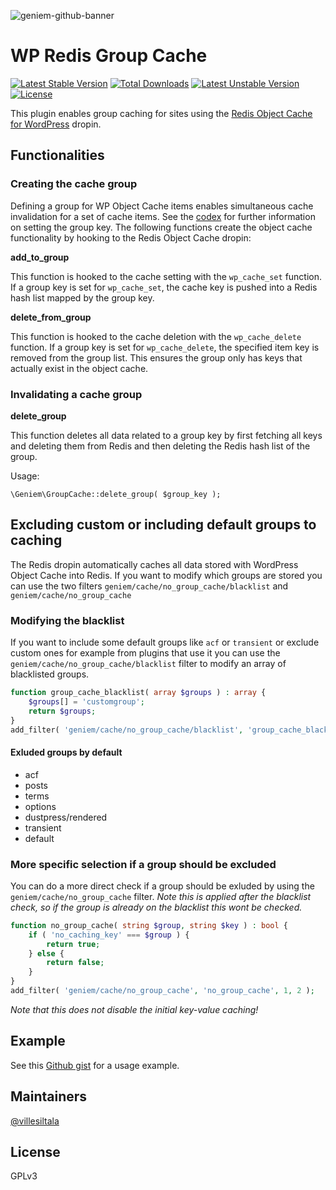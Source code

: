 ![geniem-github-banner](https://cloud.githubusercontent.com/assets/5691777/14319886/9ae46166-fc1b-11e5-9630-d60aa3dc4f9e.png)

# WP Redis Group Cache
[![Latest Stable Version](https://poser.pugx.org/devgeniem/wp-redis-group-cache/v/stable)](https://packagist.org/packages/devgeniem/wp-redis-group-cache)
[![Total Downloads](https://poser.pugx.org/devgeniem/wp-redis-group-cache/downloads)](https://packagist.org/packages/devgeniem/wp-redis-group-cache)
[![Latest Unstable Version](https://poser.pugx.org/devgeniem/wp-redis-group-cache/v/unstable)](https://packagist.org/packages/devgeniem/wp-redis-group-cache)
[![License](https://poser.pugx.org/devgeniem/wp-redis-group-cache/license)](https://packagist.org/packages/devgeniem/wp-redis-group-cache)

This plugin enables group caching for sites using the [Redis Object Cache for WordPress](https://github.com/devgeniem/wp-redis-object-cache-dropin) dropin.

## Functionalities

### Creating the cache group

Defining a group for WP Object Cache items enables simultaneous cache invalidation for a set of cache items. See the [codex](https://codex.wordpress.org/Function_Reference/wp_cache_set) for further information on setting the group key. The following functions create the object cache functionality by hooking to the Redis Object Cache dropin:

**add\_to\_group**

This function is hooked to the cache setting with the `wp_cache_set` function. If a group key is set for `wp_cache_set`, the cache key is pushed into a Redis hash list mapped by the group key.

**delete\_from\_group**

This function is hooked to the cache deletion with the `wp_cache_delete` function. If a group key is set for `wp_cache_delete`, the specified item key is removed from the group list. This ensures the group only has keys that actually exist in the object cache.

### Invalidating a cache group

**delete\_group**

This function deletes all data related to a group key by first fetching all keys and deleting them from Redis and then deleting the Redis hash list of the group.

Usage:

```
\Geniem\GroupCache::delete_group( $group_key );
```

## Excluding custom or including default groups to caching

The Redis dropin automatically caches all data stored with WordPress Object Cache into Redis. If you want to modify which groups are stored you can use the two filters `geniem/cache/no_group_cache/blacklist` and `geniem/cache/no_group_cache`

### Modifying the blacklist
If you want to include some default groups like `acf` or `transient` or exclude custom ones for example from plugins that use it you can use the `geniem/cache/no_group_cache/blacklist` filter to modify an array of blacklisted groups.
```php
function group_cache_blacklist( array $groups ) : array {
	$groups[] = 'customgroup';
	return $groups;
}
add_filter( 'geniem/cache/no_group_cache/blacklist', 'group_cache_blacklist', 1, 1 );
```

#### Exluded groups by default
- acf
- posts
- terms
- options
- dustpress/rendered
- transient
- default

### More specific selection if a group should be excluded

You can do a more direct check if a group should be exluded by using the `geniem/cache/no_group_cache` filter.
_Note this is applied after the blacklist check, so if the group is already on the blacklist this wont be checked._

```php
function no_group_cache( string $group, string $key ) : bool {
    if ( 'no_caching_key' === $group ) {
        return true;
    } else {
        return false;
    }
}
add_filter( 'geniem/cache/no_group_cache', 'no_group_cache', 1, 2 );
```
_Note that this does not disable the initial key-value caching!_

## Example

See this [Github gist](https://gist.github.com/villesiltala/f64b63070ed1dd082cb5ae0382974b8b) for a usage example.

## Maintainers
[@villesiltala](https://github.com/villesiltala)

## License
GPLv3
